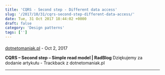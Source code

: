 ```yaml
---
title: 'CQRS - Second step - Different data access'
slug: '/2017/10/31/cqrs-second-step-different-data-access/'
date: Tue, 31 Oct 2017 18:44:02 +0000
draft: false
category: 'Design patterns'
tags: ['']
---
```



#### 
[dotnetomaniak.pl](https://dotnetomaniak.pl/CQRS-Second-step-Simple-read-model-RadBlog "") - <time datetime="2017-10-31 19:46:33">Oct 2, 2017</time>

**CQRS – Second step – Simple read model | RadBlog** Dziękujemy za dodanie artykułu - Trackback z dotnetomaniak.pl
<hr />
